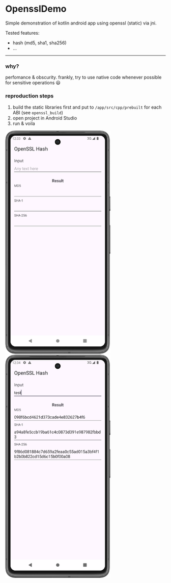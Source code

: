 # OpensslDemo

Simple demonstration of kotlin android app using openssl (static) via jni.

Tested features:
- hash (md5, sha1, sha256)
- ...

---
### why?
perfomance & obscurity. frankly, try to use native code whenever possible for sensitive operations 😃

### reproduction steps
1. build the static libraries first and put to `/app/src/cpp/prebuilt` for each ABI (see `openssl_build`)
2. open project in Android Studio
3. run & voila

<img src="1.png" height="700">
<img src="2.png" height="700">